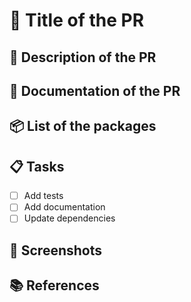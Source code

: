 # 👋 Title of the PR

## 📝 Description of the PR

## 📖 Documentation of the PR

## 📦 List of the packages

## 📋 Tasks

- [ ] Add tests
- [ ] Add documentation
- [ ] Update dependencies

## 📎 Screenshots

## 📚 References
